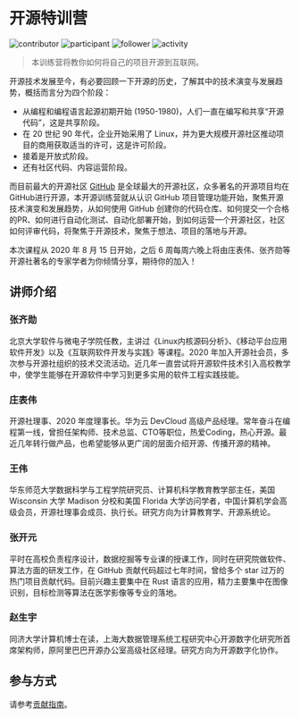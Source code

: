 # 开源特训营

![contributor](http://github.zhangqx.com/data/github/kaiyuanshe/Open-source-training-camp?type=contributor)
![participant](http://github.zhangqx.com/data/github/kaiyuanshe/Open-source-training-camp?type=participant)
![follower](http://github.zhangqx.com/data/github/kaiyuanshe/Open-source-training-camp?type=follower)
![activity](http://github.zhangqx.com/data/github/kaiyuanshe/Open-source-training-camp?type=activity)

> 本训练营将教你如何将自己的项目开源到互联网。

开源技术发展至今，有必要回顾一下开源的历史，了解其中的技术演变与发展趋势，概括而言分为四个阶段：

- 从编程和编程语言起源初期开始 (1950-1980)，人们一直在编写和共享“开源代码”，这是共享阶段。
- 在 20 世纪 90 年代，企业开始采用了 Linux，并为更大规模开源社区推动项目的商用获取适当的许可，这是许可阶段。
- 接着是开放式阶段。
- 还有社区代码、内容运营阶段。

而目前最大的开源社区 [GitHub](https://github.com/) 是全球最大的开源社区，众多著名的开源项目均在GitHub进行开源，本开源训练营就从认识 GitHub 项目管理功能开始，聚焦开源技术演变和发展趋势，从如何使用 GitHub 创建你的代码仓库、如何提交一个合格的PR、如何进行自动化测试、自动化部署开始，到如何运营一个开源社区，社区如何评审代码，将聚焦于开源技术，聚焦于想法、项目的落地与开源。

本次课程从 2020 年 8 月 15 日开始，之后 6 周每周六晚上将由庄表伟、张齐勋等开源社著名的专家学者为你倾情分享，期待你的加入！

## 讲师介绍

### 张齐勋

北京大学软件与微电子学院任教，主讲过《Linux内核源码分析》、《移动平台应用软件开发》以及《互联网软件开发与实践》等课程。2020 年加入开源社会员，多次参与开源社组织的技术交流活动。近几年一直尝试将开源软件技术引入高校教学中，使学生能够在开源软件中学习到更多实用的软件工程实践技能。

### 庄表伟

开源社理事、2020 年度理事长。华为云 DevCloud 高级产品经理。常年奋斗在编程第一线，曾担任架构师、技术总监、CTO等职位，热爱Coding，热心开源。最近几年转行做产品，也希望能够从更广阔的层面介绍开源、传播开源的精神。

### 王伟

华东师范大学数据科学与工程学院研究员、计算机科学教育教学部主任，美国 Wisconsin 大学 Madison 分校和美国 Florida 大学访问学者，中国计算机学会高级会员，开源社理事会成员、执行长。研究方向为计算教育学、开源系统论。

### 张开元

平时在高校负责程序设计，数据挖掘等专业课的授课工作，同时在研究院做软件、算法方面的研发工作，在 GitHub 贡献代码超过七年时间，曾给多个 star 过万的热门项目贡献代码。目前兴趣主要集中在 Rust 语言的应用，精力主要集中在图像识别，目标检测等算法在医学影像等专业的落地。

### 赵生宇

同济大学计算机博士在读，上海大数据管理系统工程研究中心开源数字化研究所首席架构师，原阿里巴巴开源办公室高级社区经理。研究方向为开源数字化协作。

## 参与方式

请参考[贡献指南](./CONTRIBUTING.md)。
